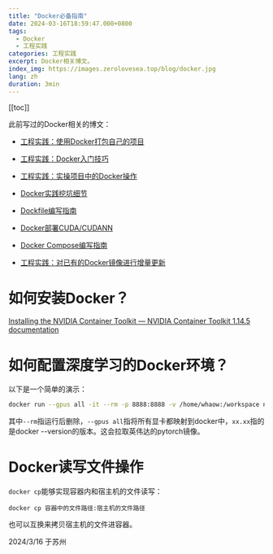 ```yaml
---
title: "Docker必备指南"
date: 2024-03-16T18:59:47.000+0800
tags: 
  - Docker
  - 工程实践
categories: 工程实践
excerpt: Docker相关博文。
index_img: https://images.zerolovesea.top/blog/docker.jpg
lang: zh
duration: 3min
---
```

[[toc]]

此前写过的Docker相关的博文：

- [工程实践：使用Docker打包自己的项目](https://zerolovesea.github.io/2024/01/19/工程实践：使用Docker打包自己的项目/)
- [工程实践：Docker入门技巧](https://zerolovesea.github.io/2024/01/23/工程实践：Docker入门技巧/)

- [工程实践：实操项目中的Docker操作](https://zerolovesea.github.io/2024/01/25/工程实践：实操项目中的Docker操作/)

- [Docker实践挖坑细节](https://zerolovesea.github.io/2024/01/27/Docker实践挖坑细节/)

- [Dockfile编写指南](https://zerolovesea.github.io/2024/01/27/Dockfile编写指南/)
- [Docker部署CUDA/CUDANN ](https://zerolovesea.github.io/2024/02/07/Docker部署CUDA-CUDANN/)
- [Docker Compose编写指南](https://zerolovesea.github.io/2024/04/20/Docker-Compose编写指南/)
- [工程实践：对已有的Docker镜像进行增量更新](https://zerolovesea.github.io/2024/04/20/工程实践：对已有的Docker镜像进行增量更新/)

# 如何安装Docker？

[Installing the NVIDIA Container Toolkit — NVIDIA Container Toolkit 1.14.5 documentation](https://docs.nvidia.com/datacenter/cloud-native/container-toolkit/latest/install-guide.html)

# 如何配置深度学习的Docker环境？

以下是一个简单的演示：

```bash
docker run --gpus all -it --rm -p 8888:8888 -v /home/whaow:/workspace nvcr.io/nvidia/pytorch:xx.xx-py3
```

其中`--rm`指运行后删除，`--gpus all`指将所有显卡都映射到docker中，`xx.xx`指的是docker --version的版本。这会拉取英伟达的pytorch镜像。

# Docker读写文件操作

`docker cp`能够实现容器内和宿主机的文件读写：

`docker cp 容器中的文件路径:宿主机的文件路径`

也可以互换来拷贝宿主机的文件进容器。

2024/3/16 于苏州